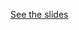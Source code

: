 [See the slides](https://cdu-data-science-team.github.io/presentations/2022-11-23_dapg-text-mining/2022-11-23_dapg-text-mining.html)